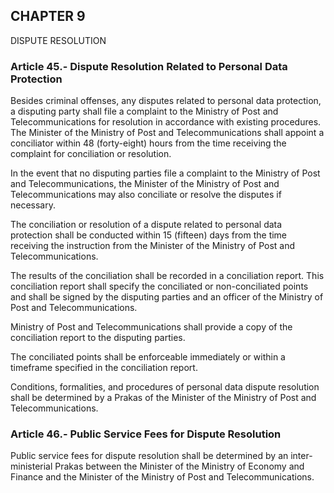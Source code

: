 ## CHAPTER 9  
DISPUTE RESOLUTION

### Article 45.- Dispute Resolution Related to Personal Data Protection

Besides criminal offenses, any disputes related to personal data protection, a disputing party shall file a complaint to the Ministry of Post and Telecommunications for resolution in accordance with existing procedures. The Minister of the Ministry of Post and Telecommunications shall appoint a conciliator within 48 (forty-eight) hours from the time receiving the complaint for conciliation or resolution.

In the event that no disputing parties file a complaint to the Ministry of Post and Telecommunications, the Minister of the Ministry of Post and Telecommunications may also conciliate or resolve the disputes if necessary.

The conciliation or resolution of a dispute related to personal data protection shall be conducted within 15 (fifteen) days from the time receiving the instruction from the Minister of the Ministry of Post and Telecommunications.

The results of the conciliation shall be recorded in a conciliation report. This conciliation report shall specify the conciliated or non-conciliated points and shall be signed by the disputing parties and an officer of the Ministry of Post and Telecommunications.

Ministry of Post and Telecommunications shall provide a copy of the conciliation report to the disputing parties.

The conciliated points shall be enforceable immediately or within a timeframe specified in the conciliation report.

Conditions, formalities, and procedures of personal data dispute resolution shall be determined by a Prakas of the Minister of the Ministry of Post and Telecommunications.

### Article 46.- Public Service Fees for Dispute Resolution

Public service fees for dispute resolution shall be determined by an inter-ministerial Prakas between the Minister of the Ministry of Economy and Finance and the Minister of the Ministry of Post and Telecommunications.